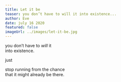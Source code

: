 ```yaml
---
title: Let it be
teaser: you don’t have to will it into existence...
author: Eve
date: july 16 2020
featured: false
imageUrl: ../images/let-it-be.jpg
---
```


you don’t have to <em>will</em> it  
into existence.

just

stop running from the chance  
that it might already be there.
